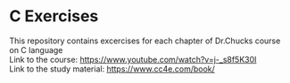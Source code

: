 # C Exercises
This repository contains excercises for each chapter of Dr.Chucks course on C language  
Link to the course: https://www.youtube.com/watch?v=j-_s8f5K30I  
Link to the study material: https://www.cc4e.com/book/


